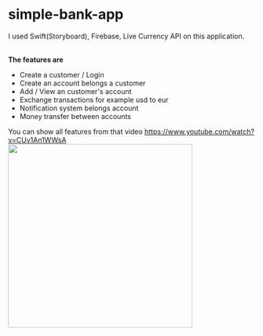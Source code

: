# simple-bank-app
<p>I used Swift(Storyboard), Firebase, Live Currency API on this application.</p>
<br>
<b>The features are</b>
<ul>
<li>Create a customer / Login</li>
<li>Create an account belongs a customer</li>
<li>Add / View an customer's account</li>
<li>Exchange transactions for example usd to eur</li>
<li>Notification system belongs account</li>
<li>Money transfer between accounts</li>
</ul>

You can show all features from that video https://www.youtube.com/watch?v=CUv1An1WWsA
<br>
<img src="https://user-images.githubusercontent.com/90829101/177058472-c9b976be-f170-47e5-bcd7-a9281867f5ba.png" height="375px">
